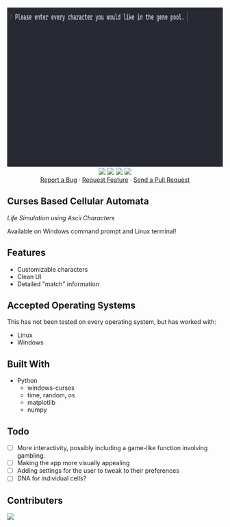 <p align="center">
  <img src="assets/homescreen.gif" alt="Demo image" width="867" height="371"></img>
  <br/>
  <a href="#"><img src="https://img.shields.io/badge/Made%20with-Python-1f425f.svg"></img></a>
  <a href="https://creativecommons.org/licenses/by-nc-sa/4.0/"><img src="https://img.shields.io/badge/License-CC_BY--NC--SA_4.0-lightgrey.svg"></img></a>
  <a href="#"><img src="https://img.shields.io/github/repo-size/Zadeson/Curses-Based-Cellular-Automata"></img></a>
  <a href="#"><img src="https://img.shields.io/github/commit-activity/y/Zadeson/Curses-Based-Cellular-Automata"></img></a>

  
  <br/>
  <a href="https://github.com/Zadeson/Curses-Based-Cellular_automata/issues">Report a Bug</a> ·
  <a href="https://github.com/Zadeson/Curses-Based-Cellular-Automata/issues">Request Feature</a> ·
  <a href="https://github.com/Zadeson/Curses-Based-Cellular-Automata/pulls">Send a Pull Request</a>

</p>


## Curses Based Cellular Automata

<i>Life Simulation using Ascii Characters</i>

Available on Windows command prompt and Linux terminal!

## Features

* Customizable characters
* Clean UI
* Detailed "match" information

## Accepted Operating Systems

This has not been tested on every operating system, but has worked with:
- Linux
- Windows

## Built With

- Python
  - windows-curses
  - time, random, os
  - matplotlib
  - numpy

## Todo

- [ ] More interactivity, possibly including a game-like function involving gambling.
- [ ] Making the app more visually appealing
- [ ] Adding settings for the user to tweak to their preferences
- [ ] DNA for individual cells?

## Contributers

<a href="https://github.com/Zadeson/Curses-Based-Cellular-Automata/graphs/contributors">
  <img src="https://contrib.rocks/image?repo=Zadeson/Curses-Based-Cellular-Automata" />
</a>
